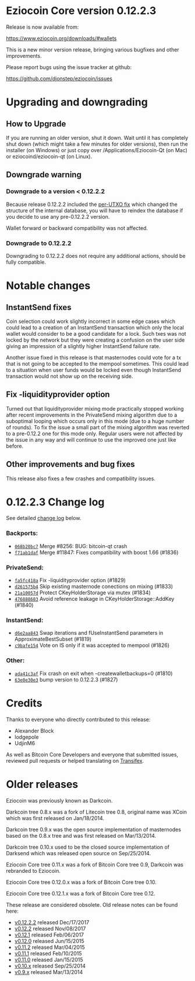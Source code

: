 Eziocoin Core version 0.12.2.3
==========================

Release is now available from:

  <https://www.eziocoin.org/downloads/#wallets>

This is a new minor version release, bringing various bugfixes and other
improvements.

Please report bugs using the issue tracker at github:

  <https://github.com/djonstep/eziocoin/issues>


Upgrading and downgrading
=========================

How to Upgrade
--------------

If you are running an older version, shut it down. Wait until it has completely
shut down (which might take a few minutes for older versions), then run the
installer (on Windows) or just copy over /Applications/Eziocoin-Qt (on Mac) or
eziocoind/eziocoin-qt (on Linux).

Downgrade warning
-----------------

### Downgrade to a version < 0.12.2.2

Because release 0.12.2.2 included the [per-UTXO fix](release-notes/eziocoin/release-notes-0.12.2.2.md#per-utxo-fix)
which changed the structure of the internal database, you will have to reindex
the database if you decide to use any pre-0.12.2.2 version.

Wallet forward or backward compatibility was not affected.

### Downgrade to 0.12.2.2

Downgrading to 0.12.2.2 does not require any additional actions, should be
fully compatible.

Notable changes
===============

InstantSend fixes
-----------------

Coin selection could work slightly incorrect in some edge cases which could
lead to a creation of an InstantSend transaction which only the local wallet
would consider to be a good candidate for a lock. Such txes was not locked by
the network but they were creating a confusion on the user side giving an
impression of a slightly higher InstantSend failure rate.

Another issue fixed in this release is that masternodes could vote for a tx
that is not going to be accepted to the mempool sometimes. This could lead to
a situation when user funds would be locked even though InstantSend transaction
would not show up on the receiving side.

Fix -liquidityprovider option
-----------------------------

Turned out that liquidityprovider mixing mode practically stopped working after
recent improvements in the PrivateSend mixing algorithm due to a suboptimal
looping which occurs only in this mode (due to a huge number of rounds). To fix
the issue a small part of the mixing algorithm was reverted to a pre-0.12.2 one
for this mode only. Regular users were not affected by the issue in any way and
will continue to use the improved one just like before.

Other improvements and bug fixes
--------------------------------

This release also fixes a few crashes and compatibility issues.


0.12.2.3 Change log
===================

See detailed [change log](https://github.com/djonstep/eziocoin/compare/v0.12.2.2...djonstep:v0.12.2.3) below.

### Backports:
- [`068b20bc7`](https://github.com/djonstep/eziocoin/commit/068b20bc7) Merge #8256: BUG: bitcoin-qt crash
- [`f71ab1daf`](https://github.com/djonstep/eziocoin/commit/f71ab1daf) Merge #11847: Fixes compatibility with boost 1.66 (#1836)

### PrivateSend:
- [`fa5fc418a`](https://github.com/djonstep/eziocoin/commit/fa5fc418a) Fix -liquidityprovider option (#1829)
- [`d261575b4`](https://github.com/djonstep/eziocoin/commit/d261575b4) Skip existing masternode conections on mixing (#1833)
- [`21a10057d`](https://github.com/djonstep/eziocoin/commit/21a10057d) Protect CKeyHolderStorage via mutex (#1834)
- [`476888683`](https://github.com/djonstep/eziocoin/commit/476888683) Avoid reference leakage in CKeyHolderStorage::AddKey (#1840)

### InstantSend:
- [`d6e2aa843`](https://github.com/djonstep/eziocoin/commit/d6e2aa843) Swap iterations and fUseInstantSend parameters in ApproximateBestSubset (#1819)
- [`c9bafe154`](https://github.com/djonstep/eziocoin/commit/c9bafe154) Vote on IS only if it was accepted to mempool (#1826)

### Other:
- [`ada41c3af`](https://github.com/djonstep/eziocoin/commit/ada41c3af) Fix crash on exit when -createwalletbackups=0 (#1810)
- [`63e0e30e3`](https://github.com/djonstep/eziocoin/commit/63e0e30e3) bump version to 0.12.2.3 (#1827)

Credits
=======

Thanks to everyone who directly contributed to this release:

- Alexander Block
- lodgepole
- UdjinM6

As well as Bitcoin Core Developers and everyone that submitted issues,
reviewed pull requests or helped translating on
[Transifex](https://www.transifex.com/projects/p/eziocoin/).


Older releases
==============

Eziocoin was previously known as Darkcoin.

Darkcoin tree 0.8.x was a fork of Litecoin tree 0.8, original name was XCoin
which was first released on Jan/18/2014.

Darkcoin tree 0.9.x was the open source implementation of masternodes based on
the 0.8.x tree and was first released on Mar/13/2014.

Darkcoin tree 0.10.x used to be the closed source implementation of Darksend
which was released open source on Sep/25/2014.

Eziocoin Core tree 0.11.x was a fork of Bitcoin Core tree 0.9,
Darkcoin was rebranded to Eziocoin.

Eziocoin Core tree 0.12.0.x was a fork of Bitcoin Core tree 0.10.

Eziocoin Core tree 0.12.1.x was a fork of Bitcoin Core tree 0.12.

These release are considered obsolete. Old release notes can be found here:

- [v0.12.2.2](release-notes/eziocoin/release-notes-0.12.2.2.md) released Dec/17/2017
- [v0.12.2](release-notes/eziocoin/release-notes-0.12.2.md) released Nov/08/2017
- [v0.12.1](release-notes/eziocoin/release-notes-0.12.1.md) released Feb/06/2017
- [v0.12.0](release-notes/eziocoin/release-notes-0.12.0.md) released Jun/15/2015
- [v0.11.2](release-notes/eziocoin/release-notes-0.11.2.md) released Mar/04/2015
- [v0.11.1](release-notes/eziocoin/release-notes-0.11.1.md) released Feb/10/2015
- [v0.11.0](release-notes/eziocoin/release-notes-0.11.0.md) released Jan/15/2015
- [v0.10.x](release-notes/eziocoin/release-notes-0.10.0.md) released Sep/25/2014
- [v0.9.x](release-notes/eziocoin/release-notes-0.9.0.md) released Mar/13/2014

